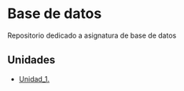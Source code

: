 # Base de datos
Repositorio dedicado a asignatura de base de datos
## Unidades
- [Unidad_1.](Unidad_1)
